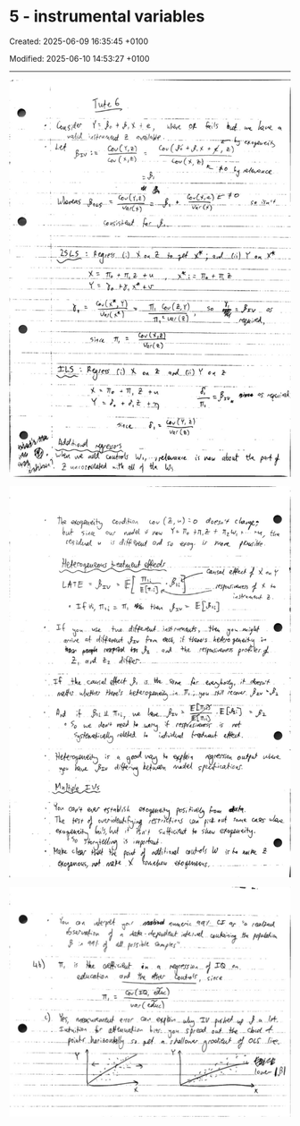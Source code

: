 # 5 - instrumental variables

Created: 2025-06-09 16:35:45 +0100

Modified: 2025-06-10 14:53:27 +0100

---

![](../../media/QE-5---instrumental-variables-image1.jpeg)



![](../../media/QE-5---instrumental-variables-image2.jpeg)



![](../../media/QE-5---instrumental-variables-image3.jpeg)





